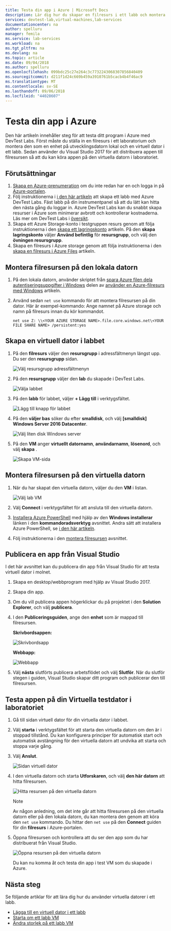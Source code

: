 ```yaml
---
title: Testa din app i Azure | Microsoft Docs
description: Lär dig hur du skapar en filresurs i ett labb och montera den på din lokala dator och en virtuell dator i labbet, och sedan distribuera desktop/webbprogram till filresursen och testa dem.
services: devtest-lab,virtual-machines,lab-services
documentationcenter: na
author: spelluru
manager: femila
ms.service: lab-services
ms.workload: na
ms.tgt_pltfrm: na
ms.devlang: na
ms.topic: article
ms.date: 09/04/2018
ms.author: spelluru
ms.openlocfilehash: 099bdc25c27e264c3c7732243068307856840409
ms.sourcegitcommit: d211f1d24c669b459a3910761b5cacb4b4f46ac9
ms.translationtype: MT
ms.contentlocale: sv-SE
ms.lasthandoff: 09/06/2018
ms.locfileid: "44028607"
---
```

# <a name="test-your-app-in-azure"></a>Testa din app i Azure 
Den här artikeln innehåller steg för att testa ditt program i Azure med DevTest Labs. Först måste du ställa in en filresurs i ett laboratorium och montera den som en enhet på utvecklingsdatorn lokal och en virtuell dator i ett labb. Sedan använder du Visual Studio 2017 för att distribuera appen till filresursen så att du kan köra appen på den virtuella datorn i laboratoriet.  

## <a name="prerequisites"></a>Förutsättningar 
1. [Skapa en Azure-prenumeration](https://azure.microsoft.com/free/) om du inte redan har en och logga in på [Azure-portalen](https://portal.azure.com).
2. Följ instruktionerna i [i den här artikeln](devtest-lab-create-lab.md) att skapa ett labb med Azure DevTest Labs. Fäst labb på din instrumentpanel så att du lätt kan hitta den nästa gång du loggar in. Azure DevTest Labs kan du snabbt skapa resurser i Azure som minimerar avbrott och kontrollerar kostnaderna. Läs mer om DevTest Labs i [översikt](devtest-lab-overview.md). 
3. Skapa ett Azure Storage-konto i testgruppen resurs genom att följa instruktionerna i den [skapa ett lagringskonto](../storage/common/storage-create-storage-account.md) artikeln. På den **skapa lagringskonto** väljer **Använd befintlig** för **resursgrupp**, och välj den **övningen resursgrupp**. 
4. Skapa en filresurs i Azure storage genom att följa instruktionerna i den [skapa en filresurs i Azure Files](../storage/files/storage-how-to-create-file-share.md) artikeln. 

## <a name="mount-the-file-share-on-your-local-machine"></a>Montera filresursen på den lokala datorn
1. På den lokala datorn, använder skriptet från [spara Azure filen dela autentiseringsuppgifter i Windows](../storage/files/storage-how-to-use-files-windows.md#persisting-azure-file-share-credentials-in-windows) delen av [använder en Azure-filresurs med Windows](../storage/files/storage-how-to-use-files-windows.md) artikeln. 
2. Använd sedan `net use` kommando för att montera filresursen på din dator. Här är exempel-kommando: Ange namnet på Azure storage och namn på filresurs innan du kör kommandot. 

    `net use Z: \\<YOUR AZURE STORAGE NAME>.file.core.windows.net\<YOUR FILE SHARE NAME> /persistent:yes`

## <a name="create-a-vm-in-the-lab"></a>Skapa en virtuell dator i labbet
1. På den **filresurs** väljer den **resursgrupp** i adressfältmenyn längst upp. Du ser den **resursgrupp** sidan. 
    
    ![Välj resursgrupp adressfältmenyn](media/test-app-in-azure/select-resource-group-bread-crump.png)
2. På den **resursgrupp** väljer den **lab** du skapade i DevTest Labs.

    ![Välja labbet](media/test-app-in-azure/select-devtest-lab-in-resource-group.png)
3. På den **labb** för labbet, väljer **+ Lägg till** i verktygsfältet. 

    ![Lägg till knapp för labbet](media/test-app-in-azure/add-button-in-lab.png)
4. På den **väljer bas** söker du efter **smalldisk**, och välj **[smalldisk] Windows Server 2016 Datacenter**. 

    ![Välj liten disk Windows server](media/test-app-in-azure/choose-small-disk-windows-server.png)
5. På den **VM** anger **virtuellt datornamn**, **användarnamn**, **lösenord**, och välj **skapa** .    
    
    ![Skapa VM-sida](media/test-app-in-azure/create-virtual-machine-page.png)    

## <a name="mount-the-file-share-on-your-vm"></a>Montera filresursen på den virtuella datorn
1. När du har skapat den virtuella datorn, väljer du den **VM** i listan.    

    ![Välj lab VM](media/test-app-in-azure/select-lab-vm.png)
2. Välj **Connect** i verktygsfältet för att ansluta till den virtuella datorn. 
3. [Installera Azure PowerShell](https://azure.microsoft.com/downloads/) med hjälp av den **Windows installerar** länken i den **kommandoradsverktyg** avsnittet. Andra sätt att installera Azure PowerShell, se [i den här artikeln](/powershell/azure/install-azurerm-ps?view=azurermps-6.8.1).
4. Följ instruktionerna i den [montera filresursen](#mount-the-file-share) avsnittet. 

## <a name="publish-your-app-from-visual-studio"></a>Publicera en app från Visual Studio
I det här avsnittet kan du publicera din app från Visual Studio för att testa virtuell dator i molnet.

1. Skapa en desktop/webbprogram med hjälp av Visual Studio 2017.
2. Skapa din app.
3. Om du vill publicera appen högerklickar du på projektet i den **Solution Explorer**, och välj **publicera**. 
4. I den **Publiceringsguiden**, ange den **enhet** som är mappad till filresursen.

    **Skrivbordsappen:**

    ![Skrivbordsapp](media/test-app-in-azure/desktop-app.png)

    **Webbapp:**

    ![Webbapp](media/test-app-in-azure/web-app.png)

1. Välj **nästa** slutförts publicera arbetsflödet och välj **Slutför**. När du slutför stegen i guiden, Visual Studio skapar ditt program och publicerar den till filresursen. 


## <a name="test-the-app-on-your-test-vm-in-the-lab"></a>Testa appen på din Virtuella testdator i laboratoriet

1. Gå till sidan virtuell dator för din virtuella dator i labbet. 
2. Välj **starta** i verktygsfältet för att starta den virtuella datorn om den är i stoppad tillstånd. Du kan konfigurera principer för automatisk start och automatisk avstängning för den virtuella datorn att undvika att starta och stoppa varje gång. 
3. Välj **Anslut**.

    ![Sidan virtuell dator](media/test-app-in-azure/virtual-machine-page.png)
4. I den virtuella datorn och starta **Utforskaren**, och välj **den här datorn** att hitta filresursen.

    ![Hitta resursen på den virtuella datorn](media/test-app-in-azure/find-share-on-vm.png)

    > [!NOTE]
    > Av någon anledning, om det inte går att hitta filresursen på den virtuella datorn eller på den lokala datorn, du kan montera den genom att köra den `net use` kommando. Du hittar den `net use` på den **Connect** guiden för din **filresurs** i Azure-portalen.
1. Öppna filresursen och kontrollera att du ser den app som du har distribuerat från Visual Studio. 

    ![Öppna resursen på den virtuella datorn](media/test-app-in-azure/open-file-share.png)

    Du kan nu komma åt och testa din app i test VM som du skapade i Azure.

## <a name="next-steps"></a>Nästa steg
Se följande artiklar för att lära dig hur du använder virtuella datorer i ett labb. 

- [Lägga till en virtuell dator i ett labb](devtest-lab-add-vm.md)
- [Starta om ett labb VM](devtest-lab-restart-vm.md)
- [Ändra storlek på ett labb VM](devtest-lab-resize-vm.md)
